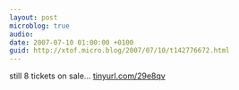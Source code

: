 ```yaml
---
layout: post
microblog: true
audio: 
date: 2007-07-10 01:00:00 +0100
guid: http://xtof.micro.blog/2007/07/10/t142776672.html
---
```

still 8 tickets on sale...  [tinyurl.com/29e8qv](http://tinyurl.com/29e8qv)
